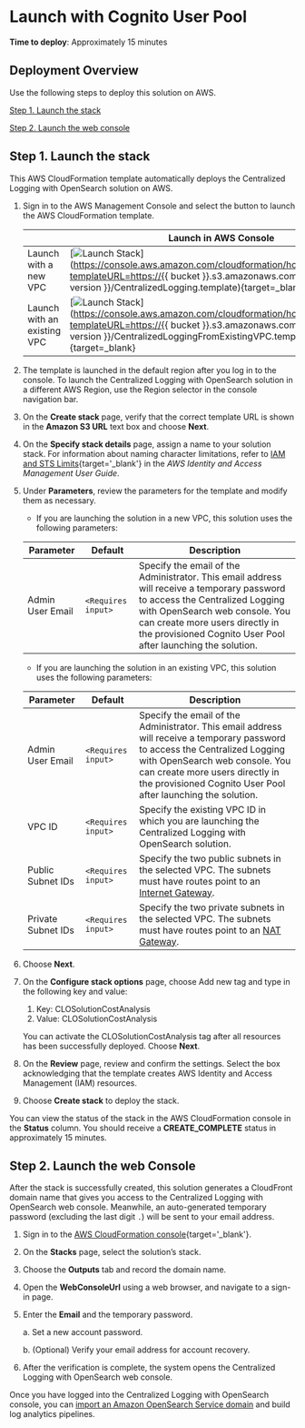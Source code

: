 # Launch with Cognito User Pool

**Time to deploy**: Approximately 15 minutes
## Deployment Overview

Use the following steps to deploy this solution on AWS.

[Step 1. Launch the stack](#step-1-launch-the-stack)

[Step 2. Launch the web console](#step-2-launch-the-web-console)

## Step 1. Launch the stack

This AWS CloudFormation template automatically deploys the Centralized Logging with OpenSearch solution on AWS.

1. Sign in to the AWS Management Console and select the button to launch the AWS CloudFormation template.

    |                             | Launch in AWS Console                                                                                                                                                                                                                                   |
    |---------------------------------------------------------------------------------------------------------------------------------------------------------------------------------------------------------------------------------------------------------| ------------------------------------------------------------ |
    | Launch with a new VPC       | [![Launch Stack](../../images/launch-stack.png)](https://console.aws.amazon.com/cloudformation/home#/stacks/new?templateURL=https://{{ bucket }}.s3.amazonaws.com/{{ solution }}/{{ version }}/CentralizedLogging.template){target=_blank}              |
    | Launch with an existing VPC | [![Launch Stack](../../images/launch-stack.png)](https://console.aws.amazon.com/cloudformation/home#/stacks/new?templateURL=https://{{ bucket }}.s3.amazonaws.com/{{ solution }}/{{ version }}/CentralizedLoggingFromExistingVPC.template){target=_blank} |

2. The template is launched in the default region after you log in to the console. To launch the Centralized Logging with OpenSearch solution in a different AWS Region, use the Region selector in the console navigation bar.

3. On the **Create stack** page, verify that the correct template URL is shown in the **Amazon S3 URL** text box and choose **Next**.

4. On the **Specify stack details** page, assign a name to your solution stack. For information about naming character limitations, refer to [IAM and STS Limits](https://docs.aws.amazon.com/IAM/latest/UserGuide/reference_iam-limits.html){target='_blank'} in the *AWS Identity and Access Management User Guide*.

5. Under **Parameters**, review the parameters for the template and modify them as necessary.

     - If you are launching the solution in a new VPC, this solution uses the following parameters:

    | Parameter  | Default          | Description                                                  |
    | ---------- | ---------------- | ------------------------------------------------------------ |
    | Admin User Email | `<Requires input>` | Specify the email of the Administrator. This email address will receive a temporary password to access the Centralized Logging with OpenSearch web console. You can create more users directly in the provisioned Cognito User Pool after launching the solution. |

     - If you are launching the solution in an existing VPC, this solution uses the following parameters:

    | Parameter  | Default          | Description                                                                                                                                                                                                                          |
    | ---------- |--------------------------------------------------------------------------------------------------------------------------------------------------------------------------------------------------------------------------------------| ------------------------------------------------------------ |
    | Admin User Email | `<Requires input>` | Specify the email of the Administrator. This email address will receive a temporary password to access the Centralized Logging with OpenSearch web console. You can create more users directly in the provisioned Cognito User Pool after launching the solution. |
    | VPC ID | `<Requires input>` | Specify the existing VPC ID in which you are launching the Centralized Logging with OpenSearch solution.                                                                                                                                                         |
    | Public Subnet IDs | `<Requires input>` | Specify the two public subnets in the selected VPC. The subnets must have routes point to an [Internet Gateway][IGW].                                                                                                               |
    | Private Subnet IDs | `<Requires input>` | Specify the two private subnets in the selected VPC. The subnets must have routes point to an [NAT Gateway][NAT].                                                                                                                    |

6. Choose **Next**.

7. On the **Configure stack options** page, choose Add new tag and type in the following key and value:
    1. Key: CLOSolutionCostAnalysis
    2. Value: CLOSolutionCostAnalysis
    
    You can activate the CLOSolutionCostAnalysis tag after all resources has been successfully deployed. Choose **Next**.

8. On the **Review** page, review and confirm the settings. Select the box acknowledging that the template creates AWS Identity and Access Management (IAM) resources.

9. Choose **Create stack** to deploy the stack.

You can view the status of the stack in the AWS CloudFormation console in the **Status** column. You should receive a **CREATE_COMPLETE** status in approximately 15 minutes.

## Step 2. Launch the web Console

After the stack is successfully created, this solution generates a CloudFront domain name that gives you access to the Centralized Logging with OpenSearch web console.
Meanwhile, an auto-generated temporary password (excluding the last digit `.`) will be sent to your email address.

1. Sign in to the [AWS CloudFormation console](https://console.aws.amazon.com/cloudformation/){target='_blank'}.

2. On the **Stacks** page, select the solution’s stack.

3. Choose the **Outputs** tab and record the domain name.

4. Open the **WebConsoleUrl** using a web browser, and navigate to a sign-in page.

5. Enter the **Email** and the temporary password.

    a. Set a new account password.

    b. (Optional) Verify your email address for account recovery.

6. After the verification is complete, the system opens the Centralized Logging with OpenSearch web console.

Once you have logged into the Centralized Logging with OpenSearch console, you can [import an Amazon OpenSearch Service domain](../domains/import.md#import-an-amazon-opensearch-service-domain) and build log analytics pipelines.


[NAT]: https://docs.aws.amazon.com/vpc/latest/userguide/vpc-nat-gateway.html
[IGW]: https://docs.aws.amazon.com/vpc/latest/userguide/VPC_Internet_Gateway.html